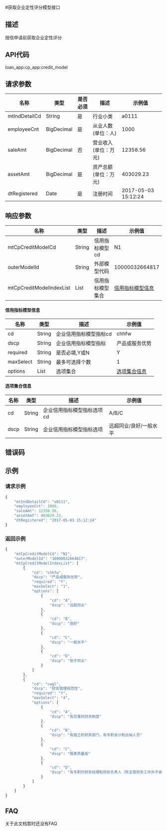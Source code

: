 #获取企业定性评分模型接口
## 描述
授信申请前获取企业定性评分

## API代码
loan\_app:cp\_app:credit\_model


## 请求参数
| 名称 | 类型 | 是否必须 | 描述 | 示例值 |
| --- | --- | --- | --- | --- |
| mtIndDetailCd | String | 是 | 行业小类 | a0111 |
| employeeCnt | BigDecimal | 是 | 从业人数(单位：人) | 1000 |
| saleAmt | BigDecimal | 否 | 营业收入(单位：万元) | 12358.56 |
| assetAmt | BigDecimal | 是 | 资产总额(单位：万元) | 403029.23 |
| dtRegistered | Date | 是 | 注册时间 | 2017-05-03 15:12:24 |



## 响应参数
| 名称 | 类型 | 描述 |示例值 |
| --- | --- | --- | --- |
| mtCpCreditModelCd | String |  信用指标模型cd | N1 |
| outerModelId | String |  外部模型代码 | 10000032664817 |
| mtCpCreditModelIndexList | List | 信用指标模型集合 | [信用指标模型信息](#信用指标模型信息) | 

#### 信用指标模型信息
| 名称 | 类型 | 描述 |示例值 |
| --- | --- | --- | --- |
| cd | String |  企业信用指标模型指标cd | chhfw |
| dscp | String |  企业信用指标模型指标 | 产品或服务优势 |
| required | String |  是否必填,Y或N | Y |
| maxSelect | String |  最多可选择个数 | 1 |
| options | List |  选项集合 |  [选项集合信息](#选项集合信息)  |

#### 选项集合信息
| 名称 | 类型 | 描述 |示例值 |
| --- | --- | --- | --- |
| cd | String |  企业信用指标模型指标选项cd | A/B/C |
| dscp | String |  企业信用指标模型指标选项 | 远超同业/良好/一般水平 |

## 错误码

## 示例
### 请求示例
```javascript
{
    "mtIndDetailCd": "a0111", 
    "employeeCnt": 1000, 
    "saleAmt": 12358.56, 
    "assetAmt": 403029.23, 
    "dtRegistered": "2017-05-03 15:12:24"
}
```
### 返回示例
```javascript
{
    "mtCpCreditModelCd": "N1", 
    "outerModelId": "10000032664817", 
    "mtCpCreditModelIndexList": [
        {
            "cd": "chhfw", 
            "dscp": "产品或服务优势", 
            "required": "Y", 
            "maxSelect": "1", 
            "options": [
                {
                    "cd": "A", 
                    "dscp": "远超同业"
                }, 
                {
                    "cd": "B", 
                    "dscp": "良好"
                }, 
                {
                    "cd": "C", 
                    "dscp": "一般水平"
                }, 
                {
                    "cd": "D", 
                    "dscp": "低于同业"
                }
            ]
        }, 
        {
            "cd": "cwgl", 
            "dscp": "财务管理规范性", 
            "required": "Y", 
            "maxSelect": "4", 
            "options": [
                {
                    "cd": "A", 
                    "dscp": "有完善的财务制度"
                }, 
                {
                    "cd": "B", 
                    "dscp": "有独立的财务部门，有专职会计和出纳人员"
                }, 
                {
                    "cd": "C", 
                    "dscp": "报表质量高"
                }, 
                {
                    "cd": "D", 
                    "dscp": "有专职的财务经理和财务负责人（除主管财务工作外不承担其他工作职能）"
                }
            ]
        }
    ]
}
```
## FAQ
关于此文档暂时还没有FAQ